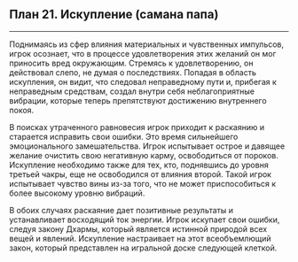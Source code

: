 ## План 21. Искупление (самана папа)


---
Поднимаясь из сфер влияния материальных и чувственных импульсов, игрок осознает, что в процессе удовлетворения этих желаний он мог приносить вред окружающим. Стремясь к удовлетворению, он действовал слепо, не думая о последствиях. Попадая в область искупления, он видит, что следовал неправедному пути и, прибегая к неправедным средствам, создал внутри себя неблагоприятные вибрации, которые теперь препятствуют достижению внутреннего покоя. 

В поисках утраченного равновесия игрок приходит к раскаянию и старается исправить свои ошибки. Это время сильнейшего эмоционального замешательства. Игрок испытывает острое и давящее желание очистить свою негативную карму, освободиться от пороков. Искупление необходимо также для тех, кто, поднявшись до уровня третьей чакры, еще не освободился от влияния второй. Такой игрок испытывает чувство вины из-за того, что не может приспособиться к более высокому уровню вибраций. 

В обоих случаях раскаяние дает позитивные результаты и устанавливает восходящий ток энергии. Игрок искупает свои ошибки, следуя закону Дхармы, который является истинной природой всех вещей и явлений. Искупление настраивает на этот всеобъемлющий закон, который представлен на игральной доске следующей клеткой.
